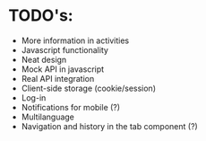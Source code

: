 # TODO's:

- More information in activities
- Javascript functionality
- Neat design
- Mock API in javascript
- Real API integration
- Client-side storage (cookie/session)
- Log-in
- Notifications for mobile (?)
- Multilanguage
- Navigation and history in the tab component (?)
